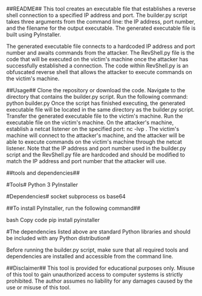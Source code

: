 ##README##
This tool creates an executable file that establishes a reverse shell connection to a specified IP address and port. The builder.py script takes three arguments from the command line: the IP address, port number, and the filename for the output executable. The generated executable file is built using PyInstaller.

The generated executable file connects to a hardcoded IP address and port number and awaits commands from the attacker. The RevShell.py file is the code that will be executed on the victim's machine once the attacker has successfully established a connection. The code within RevShell.py is an obfuscated reverse shell that allows the attacker to execute commands on the victim's machine.

##Usage##
Clone the repository or download the code.
Navigate to the directory that contains the builder.py script.
Run the following command: python builder.py <IP address> <port number> <output filename>
Once the script has finished executing, the generated executable file will be located in the same directory as the builder.py script.
Transfer the generated executable file to the victim's machine.
Run the executable file on the victim's machine.
On the attacker's machine, establish a netcat listener on the specified port: nc -lvp <port number>.
The victim's machine will connect to the attacker's machine, and the attacker will be able to execute commands on the victim's machine through the netcat listener.
Note that the IP address and port number used in the builder.py script and the RevShell.py file are hardcoded and should be modified to match the IP address and port number that the attacker will use.

 ##tools and dependencies##

#Tools#
Python 3
PyInstaller

#Dependencies#
socket
subprocess
os
base64

##To install PyInstaller, run the following command##

bash
Copy code
pip install pyinstaller

#The dependencies listed above are standard Python libraries and should be included with any Python distribution#

Before running the builder.py script, make sure that all required tools and dependencies are installed and accessible from the command line.

##Disclaimer##
This tool is provided for educational purposes only. Misuse of this tool to gain unauthorized access to computer systems is strictly prohibited. The author assumes no liability for any damages caused by the use or misuse of this tool.
